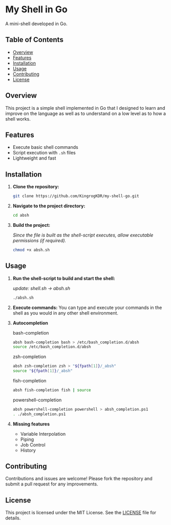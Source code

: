 # My Shell in Go

A mini-shell developed in Go.

## Table of Contents
- [Overview](#overview)
- [Features](#features)
- [Installation](#installation)
- [Usage](#usage)
- [Contributing](#contributing)
- [License](#license)

## Overview
This project is a simple shell implemented in Go that I designed to learn and improve on the language as well as to understand on a low level as to how a shell works.

## Features
- Execute basic shell commands
- Script execution with `.sh` files
- Lightweight and fast

## Installation
1. **Clone the repository:**
    ```sh
    git clone https://github.com/KingrogKDR/my-shell-go.git
    ```
2. **Navigate to the project directory:**
    ```sh
    cd absh
    ```
3. **Build the project:**
   
    *Since the file is built as the shell-script executes, allow executable permissions (if required).*
    ```sh
    chmod +x absh.sh
    ```

## Usage
1. **Run the shell-script to build and start the shell:**

    *update: shell.sh -> absh.sh*
    ```sh
    ./absh.sh
    ```
2. **Execute commands:**
    You can type and execute your commands in the shell as you would in any other shell environment.

3. **Autocompletion**

    bash-completion
    ```sh
    absh bash-completion bash > /etc/bash_completion.d/absh
    source /etc/bash_completion.d/absh
    ```
    zsh-completion
    ```sh
    absh zsh-completion zsh > "${fpath[1]}/_absh"
    source "${fpath[1]}/_absh"
    ```
    fish-completion
    ```sh
    absh fish-completion fish | source
    ```
    powershell-completion
    ```sh
    absh powershell-completion powershell > absh_completion.ps1
    . ./absh_completion.ps1
    ```

4. **Missing features**
   - Variable Interpolation
   - Piping
   - Job Control
   - History
     
## Contributing
Contributions and issues are welcome! Please fork the repository and submit a pull request for any improvements.

## License
This project is licensed under the MIT License. See the [LICENSE](LICENSE.txt) file for details.
